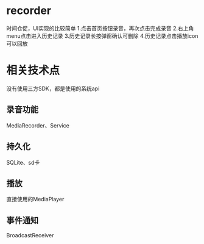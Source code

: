 # recorder
时间仓促，UI实现的比较简单
1.点击首页按钮录音，再次点击完成录音
2.右上角menu点击进入历史记录
3.历史记录长按弹窗确认可删除
4.历史记录点击播放icon可以回放


# 相关技术点
没有使用三方SDK，都是使用的系统api
## 录音功能
MediaRecorder、Service
## 持久化
SQLite、sd卡
## 播放
直接使用的MediaPlayer
## 事件通知
BroadcastReceiver


